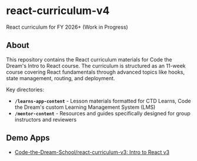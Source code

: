 # react-curriculum-v4

React curriculum for FY 2026+ (Work in Progress)

## About

This repository contains the React curriculum materials for Code the Dream's Intro to React course. The curriculum is structured as an 11-week course covering React fundamentals through advanced topics like hooks, state management, routing, and deployment.

Key directories:

- **`/learns-app-content`** - Lesson materials formatted for CTD Learns, Code the Dream's custom Learning Management System (LMS)
- **`/mentor-content`** - Resources and guides specifically designed for group instructors and reviewers

## Demo Apps

- [Code-the-Dream-School/react-curriculum-v3: Intro to React v3](https://github.com/Code-the-Dream-School/react-curriculum-v3)
